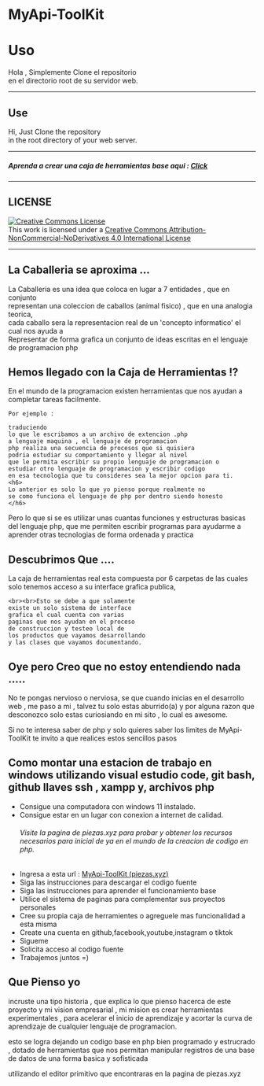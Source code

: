 # MyApi-ToolKit

<h1>Uso</h1>

<p>
Hola , Simplemente Clone el repositorio
<br>
en el directorio root de su servidor web.
</p>

<hr>

<h2>Use</h2>

<p>
Hi, Just Clone the repository
<br>
in the root directory of your web server.
</p>

<hr>

<h5>
Aprenda a crear una caja de herramientas base aqui : 
<a href="https://www.udemy.com/course/curso-de-php-construyendo-mi-primer-caja-de-herramientas/">
    Click
</a>
</h5>

<hr>

<h2>LICENSE</h2>

<a rel="license" href="http://creativecommons.org/licenses/by-nc-nd/4.0/">
    <img alt="Creative Commons License" 
    style="border-width:0" 
    src="https://i.creativecommons.org/l/by-nc-nd/4.0/80x15.png" />
</a>
<br />
This work is licensed under a 
<a rel="license" href="http://creativecommons.org/licenses/by-nc-nd/4.0/">
    Creative Commons Attribution-NonCommercial-NoDerivatives 4.0 International License
</a>

<hr>

<h2>La Caballeria se aproxima ...</h2>

<p>
La Caballeria es una idea que coloca en lugar a 7 entidades , que en conjunto<br>
representan una coleccion de caballos (animal fisico) , que en una analogia teorica,<br>
cada caballo sera la representacion real de un 'concepto informatico' el cual nos ayuda a <br>
Representar de forma grafica un conjunto de ideas escritas en el lenguaje de programacion php<br>
</p>

<h2>Hemos llegado con la Caja de Herramientas !?</h2>

<p>
    En el mundo de la programacion 
    existen herramientas que nos ayudan
    a completar tareas facilmente.
    
    Por ejemplo :

    traduciendo
    lo que le escribamos a un archivo de extencion .php
    a lenguaje maquina , el lenguaje de programacion
    php realiza una secuencia de procesos que si quisiera
    podria estudiar su comportamiento y llegar al nivel 
    que le permita escribir su propio lenguaje de programacion o
    estudiar otro lenguaje de programacion y escribir codigo
    en esa tecnologia que tu consideres sea la mejor opcion para ti.
    <h6>
    Lo anterior es solo lo que yo pienso porque realmente no
    se como funciona el lenguaje de php por dentro siendo honesto
    </h6>
</p>

<p>
Pero lo que si se es utilizar unas cuantas funciones y estructuras
basicas del lenguaje php, que me permiten escribir programas
para ayudarme a aprender otras tecnologias de forma ordenada y practica
</p>

<h2>Descubrimos Que ....</h2>

<p>
    La caja de herramientas real
    esta compuesta por 6 carpetas 
    de las cuales solo tenemos acceso 
    a su interface grafica publica,

    <br><br>Esto se debe a que solamente
    existe un solo sistema de interface 
    grafica el cual cuenta con varias 
    paginas que nos ayudan en el proceso
    de construccion y testeo local de 
    los productos que vayamos desarrollando
    y las clases que vayamos documentando.
</p>

<h2>Oye pero Creo que no estoy entendiendo nada .....</h2>

<p>
No te pongas nervioso o nerviosa, se que cuando 
inicias en el desarrollo web , me paso a mi , talvez
tu solo estas aburrido(a) y por alguna razon que desconozco
solo estas curiosiando en mi sito , lo cual es awesome.
</p>

<p>
Si no te interesa saber de php y solo quieres
saber los limites de MyApi-ToolKit
te invito a que realices estos sencillos pasos
</p>

<h2>Como montar una estacion de trabajo en 
windows utilizando visual estudio code, git bash, github
llaves ssh , xampp y, archivos php </h2>

<ul>
<li>Consigue una computadora con windows 11 instalado.</li>
<li>Consigue estar en un lugar con conexion a internet de calidad.</li>
<h6>Visite la pagina de piezas.xyz para probar y obtener los recursos necesarios para 
inicial de ya en el mundo de la creacion de codigo en php.</h6>
<li>Ingresa a esta url : <a href="https://piezas.xyz">MyApi-ToolKit (piezas.xyz)</a></li>
<li>Siga las instrucciones para descargar el codigo fuente</li>
<li>Siga las instrucciones para aprender el funcionamiento base</li>
<li>Utilice el sistema de paginas para complementar sus proyectos personales</li>
<li>Cree su propia caja de herramientes o agreguele mas funcionalidad a esta misma</li>
<li>Create una cuenta en github,facebook,youtube,instagram o tiktok</li>
<li>Sigueme</li>
<li>Solicita acceso al codigo fuente</li>
<li>Trabajemos juntos =)</li>
</ul>

<h2>Que Pienso yo</h2>

<p>
incruste una tipo historia , que explica lo que pienso hacerca de este proyecto y mi vision empresarial , mi mision es crear herramientas experimentales , para acelerar el inicio de aprendizaje y acortar la curva de aprendizaje de cualquier lenguaje de programacion.

<p>
esto se logra dejando un codigo base en php bien programado y estrucrado , dotado de herramientas que nos permitan manipular registros de una base de datos de una forma basica y sofisticada
</p>

<p>
utilizando el editor primitivo que encontraras en la pagina de 
piezas.xyz
</p>

</p>